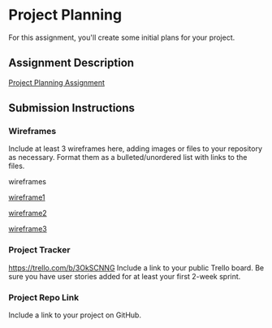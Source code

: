 # Project Planning
For this assignment, you'll create some initial plans for your project.

## Assignment Description
[Project Planning Assignment](https://education.launchcode.org/liftoff/modules/assignments/project-planning)

## Submission Instructions

### Wireframes

Include at least 3 wireframes here, adding images or files to your repository as necessary. Format them as a bulleted/unordered list with links to the files.

wireframes

[wireframe1](https://ibb.co/mC4BLcD)

[wireframe2](https://ibb.co/D98ZMmS)

[wireframe3](https://ibb.co/jLD8NgX)

<!-- ![My image](https://ibb.co/mC4BLcD)
![My image](https://ibb.co/D98ZMmS)
![My image](https://ibb.co/jLD8NgX) -->

### Project Tracker

https://trello.com/b/3OkSCNNG
[](https://trello.com/b/3OkSCNNG)
Include a link to your public Trello board. Be sure you have user stories added for at least your first 2-week sprint.

### Project Repo Link
[](https://github.com/M-Techner/MedInfoTracker.git)
Include a link to your project on GitHub.
